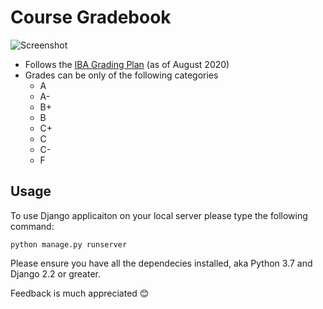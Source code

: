 # Course Gradebook

![Screenshot](Screenshot.png)

* Follows the [IBA Grading Plan](https://www.iba.edu.pk/gradingplan.php) (as of August 2020)
* Grades can be only of the following categories
  * A
  * A-
  * B+
  * B
  * C+
  * C
  * C-
  * F

## Usage

To use Django applicaiton on your local server please type the following command:

```
python manage.py runserver
```

Please ensure you have all the dependecies installed, aka Python 3.7 and Django 2.2 or greater.

Feedback is much appreciated 😊